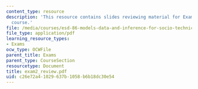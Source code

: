 ```yaml
---
content_type: resource
description: 'This resource contains slides reviewing material for Exam #2 for the
  course.'
file: /media/courses/esd-86-models-data-and-inference-for-socio-technical-systems-spring-2007/c26e72a41029637b1058b6b18dc30e54_exam2_review.pdf
file_type: application/pdf
learning_resource_types:
- Exams
ocw_type: OCWFile
parent_title: Exams
parent_type: CourseSection
resourcetype: Document
title: exam2_review.pdf
uid: c26e72a4-1029-637b-1058-b6b18dc30e54
---
```

